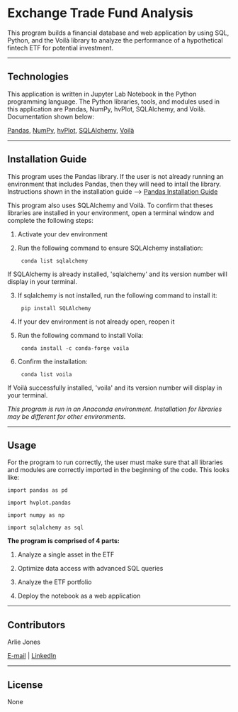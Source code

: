 # Exchange Trade Fund Analysis

This program builds a financial database and web application by using SQL, Python, and the Voilà library to analyze the performance of a hypothetical fintech ETF for potential investment.

----

## Technologies
This application is written in Jupyter Lab Notebook in the Python programming language. The Python libraries, tools, and modules used in this application are Pandas, NumPy, hvPlot, SQLAlchemy, and Voilà. Documentation shown below:

[Pandas](https://pandas.pydata.org/docs/index.html), [NumPy](https://numpy.org/doc/), [hvPlot](https://hvplot.holoviz.org/), [SQLAlchemy](https://docs.sqlalchemy.org/en/14/), [Voilà](https://voila.readthedocs.io/en/stable/)

----

## Installation Guide
This program uses the Pandas library. If the user is not already running an environment that includes Pandas, then they will need to intall the library. Instructions shown in the installation guide --> [Pandas Installation Guide](https://pandas.pydata.org/docs/getting_started/install.html)

This program also uses SQLAlchemy and Voilà. To confirm that theses libraries are installed in your environment, open a terminal window and complete the following steps:

1. Activate your dev environment

2. Run the following command to ensure SQLAlchemy installation:

        conda list sqlalchemy
        
If SQLAlchemy is already installed, 'sqlalchemy' and its version number will display in your terminal. 

3. If sqlalchemy is not installed, run the following command to install it:

        pip install SQLAlchemy
       
4. If your dev environment is not already open, reopen it

5. Run the following command to install Voila:

        conda install -c conda-forge voila
        
6. Confirm the installation:
    
        conda list voila
        
If Voilà successfully installed, 'voila' and its version number will display in your terminal.
    
*This program is run in an Anaconda environment. Installation for libraries may be different for other environments.*

----

## Usage
For the program to run correctly, the user must make sure that all libraries and modules are correctly imported in the beginning of the code. This looks like:

    import pandas as pd
    
    import hvplot.pandas

    import numpy as np
    
    import sqlalchemy as sql


**The program is comprised of 4 parts:**

1. Analyze a single asset in the ETF

2. Optimize data access with advanced SQL queries

3. Analyze the ETF portfolio

4. Deploy the notebook as a web application

----

## Contributors

Arlie Jones

[E-mail](arliejones98@gmail.com)  |  [LinkedIn](https://www.linkedin.com/in/arlie-jones-020092159/)

----

## License

None